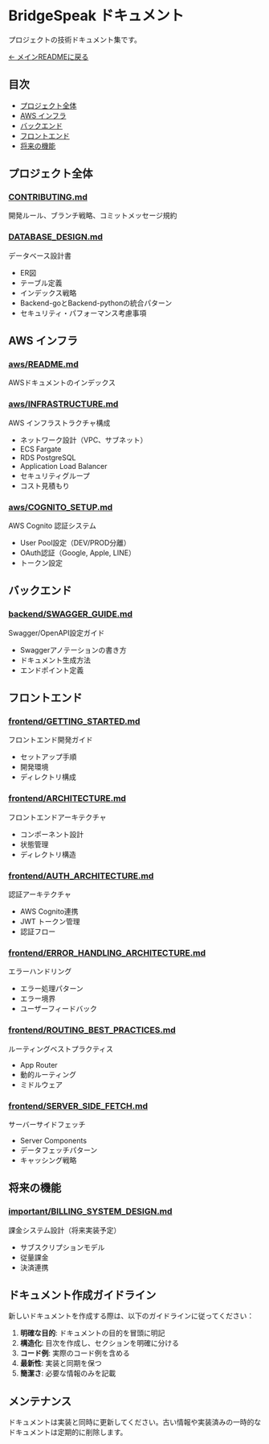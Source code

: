 # BridgeSpeak ドキュメント

プロジェクトの技術ドキュメント集です。

[← メインREADMEに戻る](../)

## 目次

- [プロジェクト全体](#プロジェクト全体)
- [AWS インフラ](#aws-インフラ)
- [バックエンド](#バックエンド)
- [フロントエンド](#フロントエンド)
- [将来の機能](#将来の機能)

## プロジェクト全体

### [CONTRIBUTING.md](./CONTRIBUTING.md)
開発ルール、ブランチ戦略、コミットメッセージ規約

### [DATABASE_DESIGN.md](./DATABASE_DESIGN.md)
データベース設計書

- ER図
- テーブル定義
- インデックス戦略
- Backend-goとBackend-pythonの統合パターン
- セキュリティ・パフォーマンス考慮事項

## AWS インフラ

### [aws/README.md](./aws/README.md)
AWSドキュメントのインデックス

### [aws/INFRASTRUCTURE.md](./aws/INFRASTRUCTURE.md)
AWS インフラストラクチャ構成

- ネットワーク設計（VPC、サブネット）
- ECS Fargate
- RDS PostgreSQL
- Application Load Balancer
- セキュリティグループ
- コスト見積もり

### [aws/COGNITO_SETUP.md](./aws/COGNITO_SETUP.md)
AWS Cognito 認証システム

- User Pool設定（DEV/PROD分離）
- OAuth認証（Google, Apple, LINE）
- トークン設定

## バックエンド

### [backend/SWAGGER_GUIDE.md](./backend/SWAGGER_GUIDE.md)
Swagger/OpenAPI設定ガイド

- Swaggerアノテーションの書き方
- ドキュメント生成方法
- エンドポイント定義

## フロントエンド

### [frontend/GETTING_STARTED.md](./frontend/GETTING_STARTED.md)
フロントエンド開発ガイド

- セットアップ手順
- 開発環境
- ディレクトリ構成

### [frontend/ARCHITECTURE.md](./frontend/ARCHITECTURE.md)
フロントエンドアーキテクチャ

- コンポーネント設計
- 状態管理
- ディレクトリ構造

### [frontend/AUTH_ARCHITECTURE.md](./frontend/AUTH_ARCHITECTURE.md)
認証アーキテクチャ

- AWS Cognito連携
- JWT トークン管理
- 認証フロー

### [frontend/ERROR_HANDLING_ARCHITECTURE.md](./frontend/ERROR_HANDLING_ARCHITECTURE.md)
エラーハンドリング

- エラー処理パターン
- エラー境界
- ユーザーフィードバック

### [frontend/ROUTING_BEST_PRACTICES.md](./frontend/ROUTING_BEST_PRACTICES.md)
ルーティングベストプラクティス

- App Router
- 動的ルーティング
- ミドルウェア

### [frontend/SERVER_SIDE_FETCH.md](./frontend/SERVER_SIDE_FETCH.md)
サーバーサイドフェッチ

- Server Components
- データフェッチパターン
- キャッシング戦略

## 将来の機能

### [important/BILLING_SYSTEM_DESIGN.md](./important/BILLING_SYSTEM_DESIGN.md)
課金システム設計（将来実装予定）

- サブスクリプションモデル
- 従量課金
- 決済連携

## ドキュメント作成ガイドライン

新しいドキュメントを作成する際は、以下のガイドラインに従ってください：

1. **明確な目的**: ドキュメントの目的を冒頭に明記
2. **構造化**: 目次を作成し、セクションを明確に分ける
3. **コード例**: 実際のコード例を含める
4. **最新性**: 実装と同期を保つ
5. **簡潔さ**: 必要な情報のみを記載

## メンテナンス

ドキュメントは実装と同時に更新してください。古い情報や実装済みの一時的なドキュメントは定期的に削除します。
